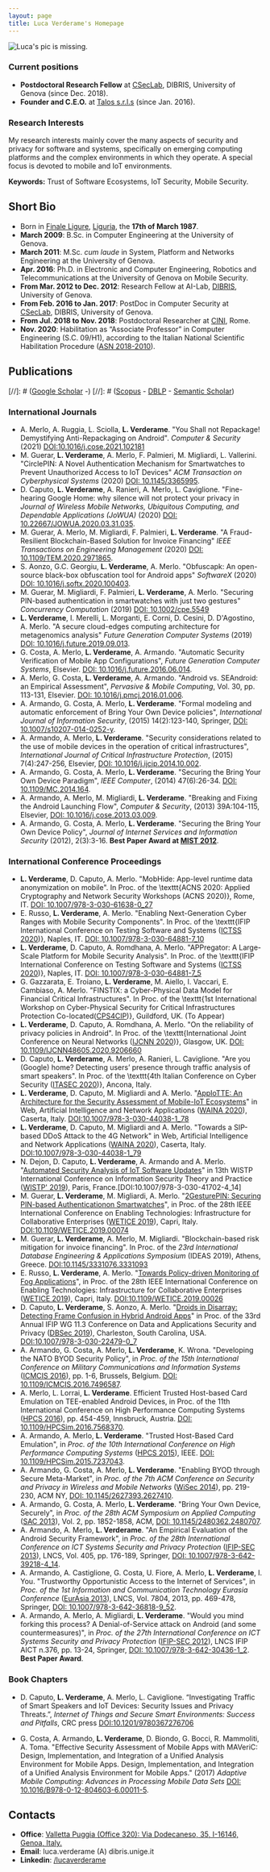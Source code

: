 ```yaml
---
layout: page
title: Luca Verderame's Homepage
---
```




![Luca's pic is missing.](/pics/lucav.jpeg)

### Current positions
- **Postdoctoral Research Fellow** at [CSecLab](http://www.csec.it), DIBRIS, University of Genova (since Dec. 2018).
- **Founder and C.E.O.** at [Talos  s.r.l.s](http://www.talos-sec.com) (since Jan. 2016).

### Research Interests

My research interests mainly cover the many aspects of security and privacy for software and systems, specifically on emerging computing platforms and the complex environments in which they operate. A special focus is devoted to mobile and IoT environments.

__Keywords:__ Trust of Software Ecosystems, IoT Security, Mobile Security.

## Short Bio

- Born in [Finale Ligure](https://en.wikipedia.org/wiki/Finale_Ligure), [Liguria](https://en.wikipedia.org/wiki/Liguria), the **17th of March 1987**.
- **March 2009**: B.Sc. in Computer Engineering at the University of Genova.
- **March 2011**: M.Sc. *cum laude* in System, Platform and Networks Engineering at the University of Genova.
- **Apr. 2016**: Ph.D. in Electronic and Computer Engineering, Robotics and Telecommunications at the University of Genova on Mobile Security.
- **From Mar. 2012 to Dec. 2012**: Research Fellow at AI-Lab, [DIBRIS](http://www.dibris.unige.it), University of Genova.
- **From Feb. 2016 to Jan. 2017**: PostDoc in Computer Security at [CSecLab](http://www.csec.it), DIBRIS, University of Genova.
- **From Jul. 2018 to Nov. 2018**: Postdoctoral Researcher at [CINI](https://www.consorzio-cini.it/index.php/it/), Rome.
- **Nov. 2020**: Habilitation as “Associate Professor” in Computer Engineering (S.C. 09/H1), according to the Italian National Scientific Habilitation Procedure ([ASN 2018-2010](https://abilitazione.miur.it/public/index.php)).

## Publications

[//]: # ([Google Scholar](https://scholar.google.it/citations?user=I0C4tI0AAAAJ) -)
[//]: # ([Scopus](https://www.scopus.com/authid/detail.uri?authorId=55315179600) - [DBLP](https://dblp.org/pers/v/Verderame:Luca.html) - [Semantic Scholar](https://www.semanticscholar.org/author/Luca-Verderame/2033786))


### International Journals

- A. Merlo, A. Ruggia, L. Sciolla, __L. Verderame__. "You Shall not Repackage! Demystifying Anti-Repackaging on Android". 
*Computer \& Security* (2021) [DOI:10.1016/j.cose.2021.102181](https://doi.org/10.1016/j.cose.2021.102181) 
- M. Guerar, __L. Verderame__, A. Merlo, F. Palmieri, M. Migliardi, L. Vallerini. "CirclePIN: A Novel Authentication Mechanism for Smartwatches to Prevent Unauthorized Access to IoT Devices" *ACM Transaction on Cyberphysical Systems*	(2020) [DOI: 10.1145/3365995](http://dx.doi.org/10.1145/3365995).
- D. Caputo, __L. Verderame__, A. Ranieri, A. Merlo, L. Caviglione. "Fine-hearing Google Home: why silence will not protect your privacy in *Journal of Wireless Mobile Networks, Ubiquitous Computing, and Dependable Applications (JoWUA)* (2020) [DOI: 10.22667/JOWUA.2020.03.31.035](https://dx.doi.org/10.22667/JOWUA.2020.03.31.035).														
- M. Guerar, A. Merlo, M. Migliardi, F. Palmieri, __L. Verderame__. "A Fraud-Resilient Blockchain-Based Solution for Invoice Financing" *IEEE Transactions on Engineering Management* (2020) [DOI: 10.1109/TEM.2020.2971865](http://dx.doi.org/10.1109/TEM.2020.2971865).
- S. Aonzo, G.C. Georgiu, __L. Verderame__, A. Merlo. "Obfuscapk: An open-source black-box obfuscation tool for Android apps" *SoftwareX*	(2020)	[DOI: 10.1016/j.softx.2020.100403](http://dx.doi.org/10.1016/j.softx.2020.100403).						
- M. Guerar, M. Migliardi, F. Palmieri, __L. Verderame__, A. Merlo. "Securing PIN-based authentication in smartwatches with just two gestures" *Concurrency Computation* (2019) [DOI: 10.1002/cpe.5549](http://dx.doi.org/10.1002/cpe.5549)												
- __L. Verderame__, I. Merelli, L. Morganti, E. Corni, D. Cesini, D. D'Agostino, A. Merlo. "A secure cloud-edges computing architecture for metagenomics analysis"	*Future Generation Computer Systems* (2019) [DOI: 10.1016/j.future.2019.09.013](http://dx.doi.org/10.1016/j.future.2019.09.013).
- G. Costa, A. Merlo, __L. Verderame__, A. Armando. "Automatic Security Verification of Mobile App Configurations", *Future Generation Computer Systems*, Elsevier. [DOI: 10.1016/j.future.2016.06.014](http://dx.doi.org/10.1016/j.future.2016.06.014).
- A. Merlo, G. Costa, __L. Verderame__, A. Armando. "Android vs. SEAndroid: an Empirical Assessment", *Pervasive & Mobile Computing*, Vol. 30, pp. 113-131, Elsevier. [DOI: 10.1016/j.pmcj.2016.01.006](http://dx.doi.org/10.1016/j.pmcj.2016.01.006).
- A. Armando, G. Costa, A. Merlo, __L. Verderame__. "Formal modeling and automatic enforcement of Bring Your Own Device policies", *International Journal of Information Security*, (2015) 14(2):123-140, Springer, [DOI: 10.1007/s10207-014-0252-y](http://link.springer.com/article/10.1007%2Fs10207-014-0252-y).																
- A. Armando, A. Merlo, __L. Verderame__. "Security considerations related to the use of mobile devices in the operation of critical infrastructures", *International Journal of Critical Infrastructure Protection*, (2015) 7(4):247-256, Elsevier, [DOI: 10.1016/j.ijcip.2014.10.002](http://www.sciencedirect.com/science/article/pii/S1874548214000626).
- A. Armando, G. Costa, A. Merlo, __L. Verderame__. "Securing the Bring Your Own Device Paradigm", *IEEE Computer*, (2014) 47(6):26-34. [DOI: 10.1109/MC.2014.164](http://ieeexplore.ieee.org/xpl/articleDetails.jsp?arnumber=6838866).
- A. Armando, A. Merlo, M. Migliardi, __L. Verderame__. "Breaking and Fixing the Android Launching Flow", *Computer & Security*, (2013) 39A:104-115, Elsevier, [DOI: 10.1016/j.cose.2013.03.009](http://www.sciencedirect.com/science/article/pii/S0167404813000540).
- A. Armando, G. Costa, A. Merlo, __L. Verderame__. "Securing the Bring Your Own Device Policy", *Journal of Internet Services and Information Security* (2012), 2(3):3-16. __Best Paper Award at [MIST 2012](http://isyou.info/conf/mist12/)__.

### International Conference Proceedings

- __L. Verderame__, D. Caputo, A. Merlo. "MobHide: App-level runtime data anonymization on mobile". In Proc. of the \texttt{ACNS 2020: Applied Cryptography and Network Security Workshops (ACNS 2020)}, Rome, IT. [DOI: 10.1007/978-3-030-61638-0_27](https://doi.org/10.1007/978-3-030-61638-0_27)
- E. Russo, __L. Verderame__, A. Merlo. "Enabling Next-Generation Cyber Ranges with Mobile Security Components". In Proc. of the \texttt{IFIP International Conference on Testing Software and Systems ([ICTSS 2020](http://home.ing.unisannio.it/ictss2020/))}, Naples, IT. [DOI: 10.1007/978-3-030-64881-7_10](https://doi.org/10.1007/978-3-030-64881-7_10)
- __L. Verderame__, D. Caputo, A. Romdhana, A. Merlo. "APPregator: A Large-Scale Platform for Mobile Security Analysis". In Proc. of the \texttt{IFIP International Conference on Testing Software and Systems ([ICTSS 2020](http://home.ing.unisannio.it/ictss2020/))}, Naples, IT. [DOI: 10.1007/978-3-030-64881-7_5](https://doi.org/10.1007/978-3-030-64881-7_5) 
- G. Gazzarata, E. Troiano, __L. Verderame__, M. Aiello, I. Vaccari, E. Cambiaso, A. Merlo. "FINSTIX: a Cyber-Physical Data Model for Financial Critical Infrastructures". In Proc. of the \texttt{1st International Workshop on Cyber-Physical Security for Critical Infrastructures Protection Co-located([CPS4CIP](https://sites.google.com/fbk.eu/cps4cip20))}, Guildford, UK. (To Appear)
- __L. Verderame__, D. Caputo, A. Romdhana, A. Merlo. "On the reliability of privacy policies in Android". In Proc. of the \texttt{International Joint Conference on Neural Networks ([IJCNN 2020](https://wcci2020.org))}, Glasgow, UK. [DOI: 10.1109/IJCNN48605.2020.9206660](https://doi.org/10.1109/IJCNN48605.2020.9206660)
- D. Caputo, __L. Verderame__, A. Merlo, A. Ranieri, L. Caviglione. "Are you (Google) home? Detecting users’ presence through traffic analysis of smart speakers". In Proc. of the \texttt{4th Italian Conference on Cyber Security ([ITASEC 2020](https://itasec.it/itasec-2020/))}, Ancona, Italy.
- __L. Verderame__, D. Caputo, M. Migliardi and A. Merlo. "[AppIoTTE: An Architecture for the Security Assessment of Mobile-IoT Ecosystems](https://link.springer.com/chapter/10.1007%2F978-3-030-44038-1_79)" in Web, Artificial Intelligence and Network Applications ([WAINA 2020](http://voyager.ce.fit.ac.jp/conf/aina/2020/workshops.php)), Caserta, Italy. [DOI:10.1007/978-3-030-44038-1_78](https://doi.org/10.1007/978-3-030-44038-1_78)
- __L. Verderame__, D. Caputo, M. Migliardi and A. Merlo. "Towards a SIP-based DDoS Attack to the 4G Network" in Web, Artificial Intelligence and Network Applications ([WAINA 2020](http://voyager.ce.fit.ac.jp/conf/aina/2020/workshops.php)), Caserta, Italy. [DOI:10.1007/978-3-030-44038-1_79](https://doi.org/10.1007/978-3-030-44038-1_79)
- N. Dejon, D. Caputo, __L. Verderame__, A. Armando and A. Merlo. "[Automated Security Analysis of IoT Software Updates](https://link.springer.com/chapter/10.1007%2F978-3-030-41702-4_14)" in 13th WISTP International Conference on Information Security Theory and Practice ([WISTP' 2019](http://www.wistp.org/)), Paris, France.[DOI:10.1007/978-3-030-41702-4_14]
- M. Guerar, __L. Verderame__, M. Migliardi, A. Merlo. "[2GesturePIN: Securing PIN-based Authenticationon Smartwatches](../papers/2GesturePIN_short.pdf)", in Proc. of the 28th IEEE International Conference on Enabling Technologies: Infrastructure for Collaborative Enterprises ([WETICE 2019](http://home.ing.unisannio.it/wetice2019/)), Capri, Italy. [DOI:10.1109/WETICE.2019.00074](https://doi.org/10.1109/WETICE.2019.00074)
- M. Guerar, __L. Verderame__, A. Merlo, M. Migliardi. "Blockchain-based risk mitigation for invoice financing". In Proc. of the *23rd International Database Engineering \& Applications Symposium* (IDEAS 2019), Athens, Greece. [DOI:10.1145/3331076.3331093](https://doi.org/10.1145/3331076.3331093)
- E. Russo, __L. Verderame__, A. Merlo. "[Towards Policy-driven Monitoring of Fog Applications](../papers/MoonFog.pdf)", in Proc. of the 28th IEEE International Conference on Enabling Technologies: Infrastructure for Collaborative Enterprises ([WETICE 2019](http://home.ing.unisannio.it/wetice2019/)), Capri, Italy. [DOI:10.1109/WETICE.2019.00026](https://doi.org/10.1109/WETICE.2019.00026)
- D. Caputo, __L. Verderame__, S. Aonzo, A. Merlo. "[Droids in Disarray: Detecting Frame Confusion in Hybrid Android Apps](../papers/Droids_in_Disarray_DetectingFrame_ConfusioninHybrid_Android_Apps.pdf)" in Proc. of the 33rd Annual IFIP WG 11.3 Conference on Data and Applications Security and Privacy ([DBSec 2019](https://dbsec2019.cse.sc.edu/)), Charleston, South Carolina, USA. [DOI:10.1007/978-3-030-22479-0_7](https://doi.org/10.1007/978-3-030-22479-0_7)
- A. Armando, G. Costa, A. Merlo, __L. Verderame__, K. Wrona. "Developing the NATO BYOD Security Policy", in *Proc. of the 15th International Conference on Military Communications and Information Systems* ([ICMCIS 2016](http://www.icmcis2016.eu/)), pp. 1-6, Brussels, Belgium. [DOI: 10.1109/ICMCIS.2016.7496587](http://dx.doi.org/10.1109/ICMCIS.2016.7496587).
- A. Merlo, L. Lorrai, __L. Verderame__. Efficient Trusted Host-based Card Emulation on TEE-enabled Android Devices, in Proc. of the 11th International Conference on High Performance Computing Systems ([HPCS 2016](http://hpcs2016.cisedu.info/)), pp. 454-459, Innsbruck, Austria. [DOI: 10.1109/HPCSim.2016.7568370](https://doi.org/10.1109/HPCSim.2016.7568370).
- A. Armando, A. Merlo, __L. Verderame__. "Trusted Host-Based Card Emulation", in *Proc. of the 10th International Conference on High Performance Computing Systems* ([HPCS 2015](http://hpcs2015.cisedu.info/)), IEEE. [DOI: 10.1109/HPCSim.2015.7237043](http://dx.doi.org/10.1109/HPCSim.2015.7237043).
- A. Armando, G. Costa, A. Merlo, __L. Verderame__. "Enabling BYOD through Secure Meta-Market", in *Proc. of the 7th ACM Conference on Security and Privacy in Wireless and Mobile Networks* ([WiSec 2014](http://www.sigsac.org/wisec/WiSec2014/)), pp. 219-230, ACM NY, [DOI: 10.1145/2627393.2627410](http://dl.acm.org/citation.cfm?id=2627410).
- A. Armando, G. Costa, A. Merlo, __L. Verderame__. "Bring Your Own Device, Securely", in *Proc. of the 28th ACM Symposium on Applied Computing* ([SAC 2013](http://www.acm.org/conferences/sac/sac2013/)), Vol. 2, pp. 1852-1858, ACM, [DOI: 10.1145/2480362.2480707](http://dl.acm.org/citation.cfm?id=2480707).
- A. Armando, A. Merlo, __L. Verderame__. "An Empirical Evaluation of the Android Security Framework", in *Proc. of the 28th International Conference on ICT Systems Security and Privacy Protection* ([IFIP-SEC 2013](http://www.ifipsec.org/)), LNCS, Vol. 405, pp. 176-189, Springer, [DOI: 10.1007/978-3-642-39218-4_14](http://link.springer.com/chapter/10.1007%2F978-3-642-39218-4_14).
- A. Armando, A. Castiglione, G. Costa, U. Fiore, A. Merlo, __L. Verderame__, I. You. "Trustworthy Opportunistic Access to the Internet of Services", in *Proc. of the 1st Information and Communication Technology Eurasia Conference* ([EurAsia 2013](http://www.ifs.tuwien.ac.at/ict-eurasia/history/eurasia2013/)), LNCS, Vol. 7804, 2013, pp. 469-478, Springer, [DOI: 10.1007/978-3-642-36818-9_52](http://link.springer.com/chapter/10.1007%2F978-3-642-36818-9_52).
- A. Armando, A. Merlo, A. Migliardi, __L. Verderame__. "Would you mind forking this process? A Denial-of-Service attack on Android (and some countermeasures)", in *Proc. of the 27th International Conference on ICT Systems Security and Privacy Protection* ([IFIP-SEC 2012](http://www.ifipsec.org/)), LNCS IFIP AICT n.376, pp. 13-24, Springer, [DOI: 10.1007/978-3-642-30436-1_2](http://link.springer.com/chapter/10.1007%2F978-3-642-30436-1_2). __Best Paper Award__.

### Book Chapters

- D. Caputo, __L. Verderame__, A. Merlo, L. Caviglione. “Investigating Traffic of Smart Speakers and IoT Devices: Security Issues and Privacy Threats.”, *Internet of Things and Secure Smart Environments: Success and Pitfalls*, CRC press [DOI:10.1201/9780367276706](https://doi.org/10.1201/9780367276706)

- G. Costa, A. Armando, __L. Verderame__, D. Biondo, G. Bocci, R. Mammoliti, A. Toma. "Effective Security Assessment of Mobile Apps with MAVeriC: Design, Implementation, and Integration of a Unified Analysis Environment for Mobile Apps. Design, Implementation, and Integration of a Unified Analysis Environment for Mobile Apps."	(2017)	*Adaptive Mobile Computing: Advances in Processing Mobile Data Sets* [DOI: 10.1016/B978-0-12-804603-6.00011-5](http://dx.doi.org/10.1016/B978-0-12-804603-6.00011-5).


## Contacts

- **Office**: [Valletta Puggia (Office 320): Via Dodecaneso, 35, I-16146, Genoa, Italy.](https://www.google.it/maps/place/Via+Dodecaneso,+35,+16146+Genova+GE/@44.4031688,8.9696801,17z/data=!3m1!4b1!4m5!3m4!1s0x12d3430b2216399f:0xe215417b3e571fb4!8m2!3d44.403165!4d8.9718688?hl=it)
- **Email**: luca.verderame (A) dibris.unige.it
- **Linkedin**: [/lucaverderame](https://www.linkedin.com/in/lucaverderame)
